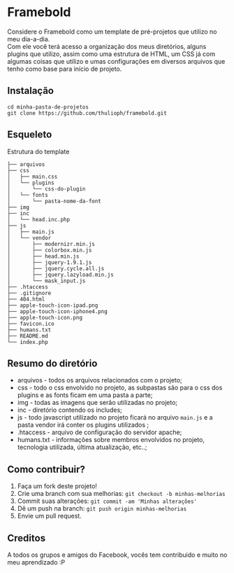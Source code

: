 # Framebold
 
Considere o Framebold como um template de pré-projetos que utilizo no meu dia-a-dia. <br>
Com ele você terá acesso a organização dos meus diretórios, alguns plugins que utilizo, assim como uma estrutura de HTML, um CSS já com algumas coisas que utilizo e umas configurações em diversos arquivos que tenho como base para início de projeto.
 
## Instalação
 
`cd minha-pasta-de-projetos` <br>
`git clone https://github.com/thulioph/framebold.git`
 
## Esqueleto
 
Estrutura do template <br>

```
├── arquivos
├── css
│   ├── main.css
│   └── plugins
│       └── css-do-plugin
│   └── fonts
│       └── pasta-nome-da-font
├── img
├── inc
│   └── head.inc.php
├── js
│   ├── main.js
│   └── vendor
│       ├── modernizr.min.js
│       ├── colorbox.min.js
│       ├── head.min.js
│       ├── jquery-1.9.1.js
│       ├── jquery.cycle.all.js
│       ├── jquery.lazyload.min.js
│       └── mask_input.js
├── .htaccess
├── .gitignore
├── 404.html
├── apple-touch-icon-ipad.png
├── apple-touch-icon-iphone4.png
├── apple-touch-icon.png
├── favicon.ico
├── humans.txt
├── README.md
└── index.php
```
## Resumo do diretório
 
* arquivos - todos os arquivos relacionados com o projeto; <br>
* css - todo o css envolvido no projeto, as subpastas são para o css dos plugins e as fonts ficam em uma pasta a parte; <br>
* img - todas as imagens que serão utilizadas no projeto; <br>
* inc - diretório contendo os includes; <br>
* js - todo javascript utilizado no projeto ficará no arquivo `main.js` e a pasta vendor irá conter os plugins utilizados ; <br>
* .htaccess - arquivo de configuração do servidor apache; <br>
* humans.txt - informações sobre membros envolvidos no projeto, tecnologia utilizada, última atualização, etc..;

## Como contribuir?
 
1. Faça um fork deste projeto!
2. Crie uma branch com sua melhorias: `git checkout -b minhas-melhorias`
3. Commit suas alterações: `git commit -am 'Minhas alterações'`
4. Dê um push na branch: `git push origin minhas-melhorias`
5. Envie um pull request.
 
## Creditos
 
A todos os grupos e amigos do Facebook, vocês tem contribuido e muito no meu aprendizado :P
 